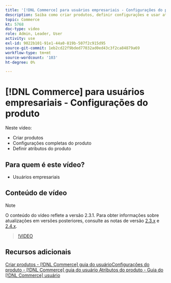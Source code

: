 ```yaml
---
title: '[!DNL Commerce] para usuários empresariais - Configurações do produto'
description: Saiba como criar produtos, definir configurações e usar atributos.
topic: Commerce
kt: 5768
doc-type: video
role: Admin, Leader, User
activity: use
exl-id: 9022b101-91e1-44a0-819b-507f2c915d95
source-git-commit: 1eb2cd22f9bded77032ad0ed43c3f2ca84879a69
workflow-type: tm+mt
source-wordcount: '103'
ht-degree: 0%

---
```


# [!DNL Commerce] para usuários empresariais - Configurações do produto

Neste vídeo:

- Criar produtos
- Configurações completas do produto
- Definir atributos do produto

## Para quem é este vídeo?

- Usuários empresariais

## Conteúdo de vídeo

>[!NOTE]
>
>O conteúdo do vídeo reflete a versão 2.3.1. Para obter informações sobre atualizações em versões posteriores, consulte as notas de versão [ 2.3.x](https://devdocs.magento.com/guides/v2.3/release-notes/bk-release-notes.html) e [2.4.x](https://devdocs.magento.com/guides/v2.4/release-notes/bk-release-notes.html).

>[!VIDEO](https://video.tv.adobe.com/v/35953?quality=12&learn=on)

## Recursos adicionais

[Criar produtos -  [!DNL Commerce] guia do ](https://docs.magento.com/user-guide/catalog/product-create.html)
[usuárioConfigurações do produto -  [!DNL Commerce] guia do usuário ](https://docs.magento.com/user-guide/catalog/settings.html)
[Atributos do produto - Guia do  [!DNL Commerce] usuário](https://docs.magento.com/user-guide/catalog/product-attributes.html)

